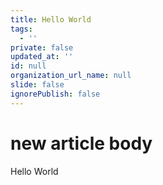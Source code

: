 ```yaml
---
title: Hello World
tags:
  - ''
private: false
updated_at: ''
id: null
organization_url_name: null
slide: false
ignorePublish: false
---
```

# new article body
Hello World
